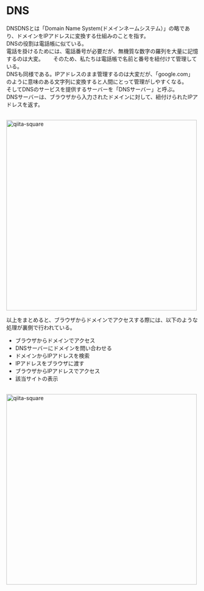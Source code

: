 # DNS
DNSDNSとは「Domain Name System(ドメインネームシステム）」の略であり、ドメインをIPアドレスに変換する仕組みのことを指す。  
DNSの役割は電話帳に似ている。  
電話を掛けるためには、電話番号が必要だが、無機質な数字の羅列を大量に記憶するのは大変。　　
そのため、私たちは電話帳で名前と番号を紐付けて管理している。  
DNSも同様である。IPアドレスのまま管理するのは大変だが、「google.com」のように意味のある文字列に変換すると人間にとって管理がしやすくなる。  
そしてDNSのサービスを提供するサーバーを「DNSサーバー」と呼ぶ。  
DNSサーバーは、ブラウザから入力されたドメインに対して、紐付けられたIPアドレスを返す。  
<br>

<img width="500" alt="qiita-square" src=https://i.gyazo.com/68ee868cc7685bf84fdfa135a828757e.png>
<br>

以上をまとめると、ブラウザからドメインでアクセスする際には、以下のような処理が裏側で行われている。

- ブラウザからドメインでアクセス
- DNSサーバーにドメインを問い合わせる
- ドメインからIPアドレスを検索
- IPアドレスをブラウザに渡す
- ブラウザからIPアドレスでアクセス
- 該当サイトの表示
<br>

<img width="500" alt="qiita-square" src=https://i.gyazo.com/e0b6c312889c6aa22ae18f2414a283f3.png>
<br>





